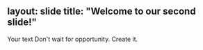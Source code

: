 layout: slide
title: "Welcome to our second slide!"
---
Your text
Don't wait for opportunity. Create it.
